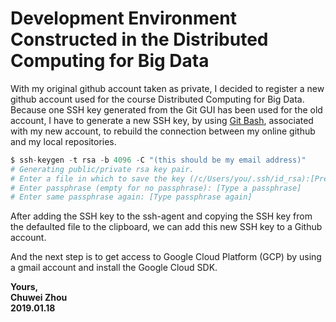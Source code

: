 # Development Environment Constructed in the Distributed Computing for Big Data                                                                                             
With my original github account taken as private, I decided to register a new github account used for the course Distributed Computing for Big Data. Because one SSH key generated from the Git GUI has been used for the old account, I have to generate a new SSH key, by using [Git Bash](https://help.github.com/articles/connecting-to-github-with-ssh/), associated with my new account, to rebuild the connection between my online github and my local repositories.                              

```python
$ ssh-keygen -t rsa -b 4096 -C "(this should be my email address)"
# Generating public/private rsa key pair.
# Enter a file in which to save the key (/c/Users/you/.ssh/id_rsa):[Press enter]
# Enter passphrase (empty for no passphrase): [Type a passphrase]
# Enter same passphrase again: [Type passphrase again]
```
               
After adding the SSH key to the ssh-agent and copying the SSH key from the defaulted file to the clipboard, we can add this new SSH key to a Github account.                
                   
And the next step is to get access to Google Cloud Platform (GCP) by using a gmail account and install the Google Cloud SDK.             

                  
                    
                    

                      
**Yours,**                
**Chuwei Zhou**                    
**2019.01.18**                                 
